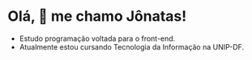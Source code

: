 # Olá, 	:wave: me chamo Jônatas!
* Estudo programação voltada para o front-end.
* Atualmente estou cursando Tecnologia da Informação na UNIP-DF.
